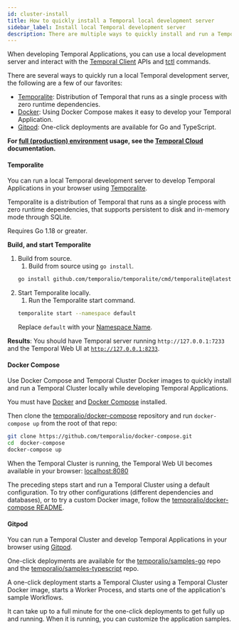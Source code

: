 ```yaml
---
id: cluster-install
title: How to quickly install a Temporal local development server
sidebar_label: Install local Temporal development server
description: There are multiple ways to quickly install and run a Temporal local development server.
---
```


When developing Temporal Applications, you can use a local development server and interact with the [Temporal Client](/concepts/what-is-a-temporal-client) APIs and [tctl](/tctl) commands.

There are several ways to quickly run a local Temporal development server, the following are a few of our favorites:

- [Temporalite](#temporalite): Distribution of Temporal that runs as a single process with zero runtime dependencies.
- [Docker](#docker-compose): Using Docker Compose makes it easy to develop your Temporal Application.
- [Gitpod](#gitpod): One-click deployments are available for Go and TypeScript.

**For [full (production) environment](/server/production-deployment) usage, see the [Temporal Cloud](../cloud/) documentation.**

#### Temporalite

You can run a local Temporal development server to develop Temporal Applications in your browser using [Temporalite](https://github.com/temporalio/temporalite).

Temporalite is a distribution of Temporal that runs as a single process with zero runtime dependencies, that supports persistent to disk and in-memory mode through SQLite.

Requires Go 1.18 or greater.

**Build, and start Temporalite**

1. Build from source.
   1. Build from source using `go install`.
   ```bash
   go install github.com/temporalio/temporalite/cmd/temporalite@latest
   ```
2. Start Temporalite locally.
   1. Run the Temporalite start command.
   ```bash
   temporalite start --namespace default
   ```
   Replace `default` with your [Namespace Name](../concepts/what-is-a-cloud-namespace-name/).

**Results**: You should have Temporal server running `http://127.0.0.1:7233` and the Temporal Web UI at [`http://127.0.0.1:8233`](http://127.0.0.1:8233/namespaces/default/workflows).

<!-- For macOS users, if you receive the `error setting up schema: stat /Users/<user_name>/Library/Application Support/temporalite/db:` error, then create the folders `temporalite/db` in your `Application Support` library. -->

#### Docker Compose

Use Docker Compose and Temporal Cluster Docker images to quickly install and run a Temporal Cluster locally while developing Temporal Applications.

You must have [Docker](https://docs.docker.com/engine/install) and [Docker Compose](https://docs.docker.com/compose/install) installed.

Then clone the [temporalio/docker-compose](https://github.com/temporalio/docker-compose) repository and run `docker-compose up` from the root of that repo:

```bash
git clone https://github.com/temporalio/docker-compose.git
cd  docker-compose
docker-compose up
```

When the Temporal Cluster is running, the Temporal Web UI becomes available in your browser: [localhost:8080](http://localhost:8080/)

The preceding steps start and run a Temporal Cluster using a default configuration.
To try other configurations (different dependencies and databases), or to try a custom Docker image, follow the [temporalio/docker-compose README](https://github.com/temporalio/docker-compose/blob/main/README.md).

#### Gitpod

You can run a Temporal Cluster and develop Temporal Applications in your browser using [Gitpod](https://www.gitpod.io/).

One-click deployments are available for the [temporalio/samples-go](https://github.com/temporalio/samples-go) repo and the [temporalio/samples-typescript](https://github.com/temporalio/samples-typescript) repo.

A one-click deployment starts a Temporal Cluster using a Temporal Cluster Docker image, starts a Worker Process, and starts one of the application's sample Workflows.

It can take up to a full minute for the one-click deployments to get fully up and running.
When it is running, you can customize the application samples.
